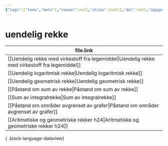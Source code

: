 ```yaml
---
{"tags":["tema","meta"],"temaer":null,"alias":[null],"del":null,"oppgave":null,"fag":null,"eksamen":null,"dg-publish":true,"title":"uendelig rekke","date":"2023-06-01","modified":"2023-06-01","permalink":"/temaer/uendelig-rekke/","dgPassFrontmatter":true}
---
```



# uendelig rekke
| file.link                                                                                         |
| ------------------------------------------------------------------------------------------------- |
| [[Uendelig rekke med virkestoff fra legemiddel\|Uendelig rekke med virkestoff fra legemiddel]] |
| [[Uendelig logaritmisk rekke\|Uendelig logaritmisk rekke]]                                     |
| [[Uendelig geometrisk rekke\|Uendelig geometrisk rekke]]                                       |
| [[Påstand om sum av rekke\|Påstand om sum av rekke]]                                           |
| [[Sum av integralrekke\|Sum av integralrekke]]                                                 |
| [[Påstand om områder avgrenset av grafer\|Påstand om områder avgrenset av grafer]]             |
| [[Aritmetiske og geometriske rekker h24\|Aritmetiske og geometriske rekker h24]]               |

{ .block-language-dataview}
